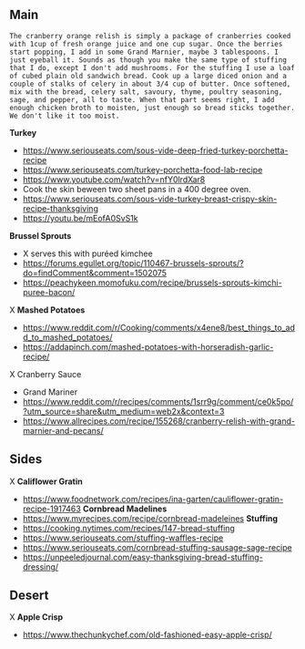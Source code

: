 ## Main
```
The cranberry orange relish is simply a package of cranberries cooked with 1cup of fresh orange juice and one cup sugar. Once the berries start popping, I add in some Grand Marnier, maybe 3 tablespoons. I just eyeball it. Sounds as though you make the same type of stuffing that I do, except I don't add mushrooms. For the stuffing I use a loaf of cubed plain old sandwich bread. Cook up a large diced onion and a couple of stalks of celery in about 3/4 cup of butter. Once softened, mix with the bread, celery salt, savoury, thyme, poultry seasoning, sage, and pepper, all to taste. When that part seems right, I add enough chicken broth to moisten, just enough so bread sticks together. We don't like it too moist.
```
**Turkey**
- https://www.seriouseats.com/sous-vide-deep-fried-turkey-porchetta-recipe
- https://www.seriouseats.com/turkey-porchetta-food-lab-recipe
- https://www.youtube.com/watch?v=nfY0lrdXar8
- Cook the skin beween two sheet pans in a 400 degree oven. 
- https://www.seriouseats.com/sous-vide-turkey-breast-crispy-skin-recipe-thanksgiving
- https://youtu.be/mEofA0SvS1k


**Brussel Sprouts**
- X serves this with puréed kimchee 
- https://forums.egullet.org/topic/110467-brussels-sprouts/?do=findComment&comment=1502075
- https://peachykeen.momofuku.com/recipe/brussels-sprouts-kimchi-puree-bacon/


X **Mashed Potatoes**
- https://www.reddit.com/r/Cooking/comments/x4ene8/best_things_to_add_to_mashed_potatoes/
- https://addapinch.com/mashed-potatoes-with-horseradish-garlic-recipe/

 X Cranberry Sauce
- Grand Mariner
- https://www.reddit.com/r/recipes/comments/1srr9g/comment/ce0k5po/?utm_source=share&utm_medium=web2x&context=3
- https://www.allrecipes.com/recipe/155268/cranberry-relish-with-grand-marnier-and-pecans/

## Sides
X **Califlower Gratin**
- https://www.foodnetwork.com/recipes/ina-garten/cauliflower-gratin-recipe-1917463
**Cornbread Madelines**
- https://www.myrecipes.com/recipe/cornbread-madeleines
**Stuffing**
- https://cooking.nytimes.com/recipes/147-bread-stuffing
- https://www.seriouseats.com/stuffing-waffles-recipe
- https://www.seriouseats.com/cornbread-stuffing-sausage-sage-recipe
- https://unpeeledjournal.com/easy-thanksgiving-bread-stuffing-dressing/

## Desert
X **Apple Crisp**
- https://www.thechunkychef.com/old-fashioned-easy-apple-crisp/



